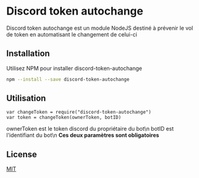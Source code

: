 # Discord token autochange
Discord token autochange est un module NodeJS destiné à prévenir le vol de token en automatisant le changement de celui-ci

## Installation

Utilisez NPM pour installer discord-token-autochange

```bash
npm --install --save discord-token-autochange
```

## Utilisation

```nodejs
var changeToken = require("discord-token-autochange")
var token = changeToken(ownerToken, botID)
```
ownerToken est le token discord du propriétaire du bot\n
botID est l'identifiant du bot\n
**Ces deux paramètres sont obligatoires**

## License
[MIT](https://choosealicense.com/licenses/mit/)
